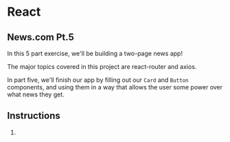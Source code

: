 # React

## News.com Pt.5

In this 5 part exercise, we'll be building a two-page news app!

The major topics covered in this project are react-router and axios. 

In part five, we'll finish our app by filling out our `Card` and `Button` components, and using them in a way that allows the user some power over what news they get.

## Instructions
1.
